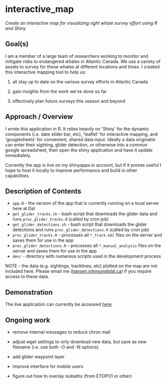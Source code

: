 # interactive_map
*Create an interactive map for visualizing right whale survey effort using R and Shiny*

## Goal(s)

I am a member of a large team of researchers working to monitor and mitigate risks to endangered whales in Atlantic Canada. We use a variety of assets to survey for these whales at different locations and times. I created this interactive mapping tool to help us:

1. all stay up to date on the various survey efforts in Atlantic Canada  

2. gain insights from the work we've done so far  

3. effectively plan future surveys this season and beyond  

## Approach / Overview

I wrote this application in R. It relies heavily on 'Shiny' for the dynamic components (i.e. date slider bar, etc), 'leaflet' for interactive mapping, and 'googlesheets' for convenient, shared data input. Ideally a data originator can enter their sighting, glider detection, or otherwise into a common google spreadsheet, then open the shiny application and have it update immediately.

Currently the app is live on my shinyapps.io account, but if it proves useful I hope to host it locally to improve performance and build in other capabilities.

## Description of Contents

* `app.R` - the version of the app that is currently running on a local server here at Dal
* `get_glider_tracks.sh` - bash script that downloads the glider data and runs `proc_glider_tracks.R` (called by cron job)  
* `get_glider_detections.sh` - bash script that downloads the glider detections and runs `proc_glider_detections.R` (called by cron job)
* `proc_glider_tracks.R` - processes all `*_track.kml` files on the server and saves them for use in the app
* `proc_glider_detections.R` - processes all `*_manual_analysis` files on the server and saves them for use in the app
* `dev/` - directory with numerous scripts used in the development process

NOTE - the data (e.g. sightings, tracklines, etc) plotted on the map are not included here. Please email me (hansen.johnson@dal.ca) if you require access to these data.

## Demonstration

The live application can currently be accessed [here](http://leviathan.ocean.dal.ca/right_whale_map/)

## Ongoing work

* remove internal messages to reduce chron mail

* adjust wget settings to only download new data, but save as new filename (i.e. use both -O and -N options)

* add glider waypoint layer

* improve interface for mobile users  

* figure out how to overlay isobaths (from ETOPO1 or other)  
